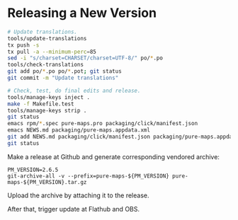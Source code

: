 Releasing a New Version
=======================

```bash
# Update translations.
tools/update-translations
tx push -s
tx pull -a --minimum-perc=85
sed -i "s/charset=CHARSET/charset=UTF-8/" po/*.po
tools/check-translations
git add po/*.po po/*.pot; git status
git commit -m "Update translations"

# Check, test, do final edits and release.
tools/manage-keys inject .
make -f Makefile.test
tools/manage-keys strip .
git status
emacs rpm/*.spec pure-maps.pro packaging/click/manifest.json
emacs NEWS.md packaging/pure-maps.appdata.xml
git add NEWS.md packaging/click/manifest.json packaging/pure-maps.appdata.xml pure-maps.pro rpm/harbour-pure-maps.spec
git status
```

Make a release at Github and generate corresponding vendored archive:

```
PM_VERSION=2.6.5
git-archive-all -v --prefix=pure-maps-${PM_VERSION} pure-maps-${PM_VERSION}.tar.gz
```

Upload the archive by attaching it to the release.

After that, trigger update at Flathub and OBS.
